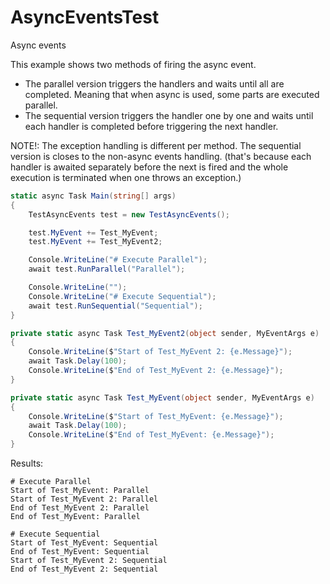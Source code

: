 # AsyncEventsTest
Async events

This example shows two methods of firing the async event. 
- The parallel version triggers the handlers and waits until all are completed. Meaning that when async is used, some parts are executed parallel.
- The sequential version triggers the handler one by one and waits until each handler is completed before triggering the next handler.

NOTE!: The exception handling is different per method. The sequential version is closes to the non-async events handling. (that's because each handler is awaited separately before the next is fired and the whole execution is terminated when one throws an exception.)

```cs
static async Task Main(string[] args)
{
	TestAsyncEvents test = new TestAsyncEvents();

	test.MyEvent += Test_MyEvent;
	test.MyEvent += Test_MyEvent2;

	Console.WriteLine("# Execute Parallel");
	await test.RunParallel("Parallel");

	Console.WriteLine("");
	Console.WriteLine("# Execute Sequential");
	await test.RunSequential("Sequential");
}

private static async Task Test_MyEvent2(object sender, MyEventArgs e)
{
	Console.WriteLine($"Start of Test_MyEvent 2: {e.Message}");
	await Task.Delay(100);
	Console.WriteLine($"End of Test_MyEvent 2: {e.Message}");
}

private static async Task Test_MyEvent(object sender, MyEventArgs e)
{
	Console.WriteLine($"Start of Test_MyEvent: {e.Message}");
	await Task.Delay(100);
	Console.WriteLine($"End of Test_MyEvent: {e.Message}");
}
```

Results:

```
# Execute Parallel
Start of Test_MyEvent: Parallel
Start of Test_MyEvent 2: Parallel
End of Test_MyEvent 2: Parallel
End of Test_MyEvent: Parallel

# Execute Sequential
Start of Test_MyEvent: Sequential
End of Test_MyEvent: Sequential
Start of Test_MyEvent 2: Sequential
End of Test_MyEvent 2: Sequential
```
